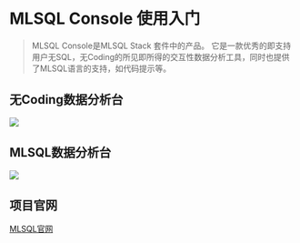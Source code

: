 # MLSQL Console 使用入门

> MLSQL Console是MLSQL Stack 套件中的产品。 它是一款优秀的即支持用户无SQL，无Coding的所见即所得的交互性数据分析工具，同时也提供了MLSQL语言的支持，如代码提示等。

## 无Coding数据分析台

![](http://docs.mlsql.tech/upload_images/e60ce740-b7fe-4f73-b904-3a1095e73142.png)

## MLSQL数据分析台

![](http://docs.mlsql.tech/upload_images/14d35c30-f4b8-4815-b3b7-33cc91068418.png)

## 项目官网

[MLSQL官网](https://www.mlsql.tech)










